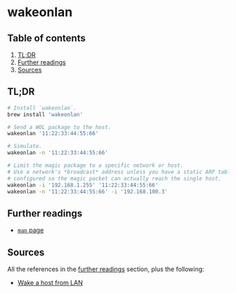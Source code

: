 # wakeonlan

## Table of contents <!-- omit in toc -->

1. [TL;DR](#tldr)
1. [Further readings](#further-readings)
1. [Sources](#sources)

## TL;DR

```sh
# Install `wakeonlan`.
brew install 'wakeonlan'

# Send a WOL package to the host.
wakeonlan '11:22:33:44:55:66'

# Simulate.
wakeonlan -n '11:22:33:44:55:66'

# Limit the magic package to a specific network or host.
# Use a network's *broadcast* address unless you have a static ARP table
# configured so the magic packet can actually reach the single host.
wakeonlan -i '192.168.1.255' '11:22:33:44:55:66'
wakeonlan -n '11:22:33:44:55:66' -i '192.168.100.3'
```

## Further readings

- [`man` page][man page]

## Sources

All the references in the [further readings] section, plus the following:

- [Wake a host from LAN]

<!--
  References
  -->

<!-- In-article sections -->
[further readings]: #further-readings

<!-- Knowledge base -->
[wake a host from lan]: wake%20a%20host%20from%20lan.md

<!-- Others -->
[man page]: https://www.unix.com/man-page/debian/1/WAKEONLAN/
